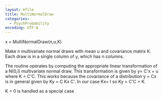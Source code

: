 ```yaml
---
layout: mfile
title: MultiNormalDraw
categories:
  - PsychProbability
encoding: UTF-8
---
```


x = MultiNormalDraw(n,u,K)

Make n multivariate normal draws with mean u and covariance matrix K.
Each draw is in a single column of y, which has n columns.

The routine operates by computing the appropriate linear transformation
of a N(0,I) multivariate normal draw.  This transformation is given by
y= C'x + u where K = C'C.  This works because the covariance of a
distribution y = Cx is in general given by Ky = C Kx C'.  In our case
Kx= I so Ky = C'C = K.

K = 0 is handled as a special case